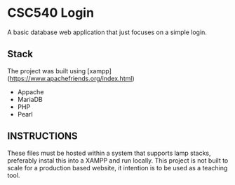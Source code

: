 # CSC540 Login
A basic database web application that just focuses on a simple login.

## Stack
The project was built using [xampp] (https://www.apachefriends.org/index.html)
- Appache
- MariaDB
- PHP
- Pearl

## INSTRUCTIONS
These files must be hosted within a system that supports lamp stacks, preferably instal this into a XAMPP and run locally. This project is not built to scale for a production based website, it intention is to be used as a teaching tool.